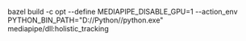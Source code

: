bazel build -c opt --define MEDIAPIPE_DISABLE_GPU=1 --action_env PYTHON_BIN_PATH="D://Python//python.exe" mediapipe/dll:holistic_tracking